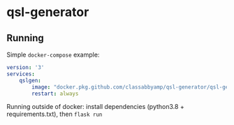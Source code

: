 # qsl-generator

## Running

Simple `docker-compose` example:

```yaml
version: '3'
services:
    qslgen:
        image: "docker.pkg.github.com/classabbyamp/qsl-generator/qsl-generator:latest"
        restart: always
```

Running outside of docker: install dependencies (python3.8 + requirements.txt), then `flask run`
